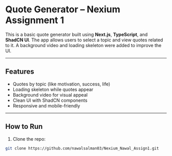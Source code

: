 # Quote Generator – Nexium Assignment 1

This is a basic quote generator built using **Next.js**, **TypeScript**, and **ShadCN UI**. The app allows users to select a topic and view quotes related to it. A background video and loading skeleton were added to improve the UI.

---

## Features

- Quotes by topic (like motivation, success, life)
- Loading skeleton while quotes appear
- Background video for visual appeal
- Clean UI with ShadCN components
- Responsive and mobile-friendly

---

## How to Run

1. Clone the repo:

```bash
git clone https://github.com/nawalsalman03/Nexium_Nawal_Assign1.git
